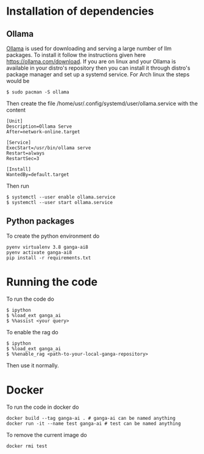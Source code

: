# Installation of dependencies
## Ollama
[Ollama](https://ollama.com) is used for downloading and serving a large number of llm packages. To install it follow the instructions given here https://ollama.com/download. If you are on linux and your Ollama is available in your distro's repository then you can install it through distro's package manager and set up a systemd service. For Arch linux the steps would be

```[bash]
$ sudo pacman -S ollama
```

Then create the file /home/usr/.config/systemd/user/ollama.service with the content
```[bash]
[Unit]
Description=Ollama Serve
After=network-online.target

[Service]
ExecStart=/usr/bin/ollama serve
Restart=always
RestartSec=3

[Install]
WantedBy=default.target
```

Then run
```[bash]
$ systemctl --user enable ollama.service 
$ systemctl --user start ollama.service 
```

## Python packages
To create the python environment do
```[bash]
pyenv virtualenv 3.8 ganga-ai8
pyenv activate ganga-ai8
pip install -r requirements.txt
```

# Running the code
To run the code do
```[bash]
$ ipython
$ %load_ext ganga_ai
$ %%assist <your query>
```

To enable the rag do
```[bash]
$ ipython
$ %load_ext ganga_ai
$ %%enable_rag <path-to-your-local-ganga-repository>
```
Then use it normally.

# Docker
To run the code in docker do
```
docker build --tag ganga-ai . # ganga-ai can be named anything
docker run -it --name test ganga-ai # test can be named anything
```

To remove the current image do
```
docker rmi test
```

